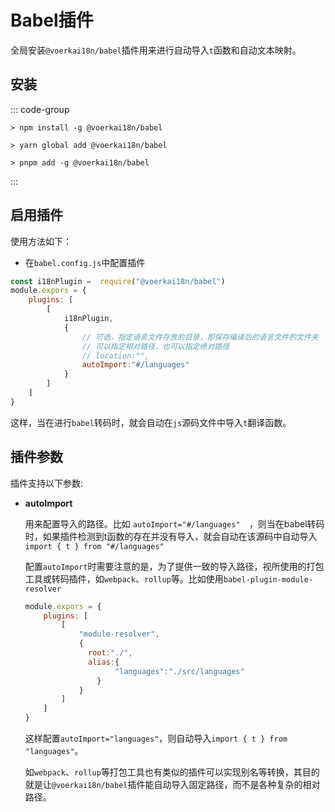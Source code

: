 # Babel插件

全局安装`@voerkai18n/babel`插件用来进行自动导入`t`函数和自动文本映射。

## 安装

::: code-group

```npm
> npm install -g @voerkai18n/babel
```

```yarn
> yarn global add @voerkai18n/babel
```

```pnpm
> pnpm add -g @voerkai18n/babel
```
:::

## 启用插件

使用方法如下：

- 在`babel.config.js`中配置插件

```javascript
const i18nPlugin =  require("@voerkai18n/babel")
module.expors = {
    plugins: [
        [
            i18nPlugin,
            {
                // 可选，指定语言文件存放的目录，即保存编译后的语言文件的文件夹
                // 可以指定相对路径，也可以指定绝对路径
                // location:"",
                autoImport:"#/languages"  
            }            
        ]
    ]
}
```

这样，当在进行`babel`转码时，就会自动在`js`源码文件中导入`t`翻译函数。

## 插件参数

插件支持以下参数:

- **autoImport**

  用来配置导入的路径。比如 `autoImport="#/languages"  `，则当在babel转码时，如果插件检测到t函数的存在并没有导入，就会自动在该源码中自动导入`import { t } from "#/languages"`

  配置`autoImport`时需要注意的是，为了提供一致的导入路径，视所使用的打包工具或转码插件，如`webpack`、`rollup`等。比如使用`babel-plugin-module-resolver`

  ```javascript
  module.expors = {
      plugins: [
          [
              "module-resolver",
              {
                root:"./",
  				alias:{
                      "languages":"./src/languages"
                  }
              }            
          ]
      ]
  }
  ```

  这样配置`autoImport="languages"`，则自动导入`import { t } from "languages"`。

  如`webpack`、`rollup`等打包工具也有类似的插件可以实现别名等转换，其目的就是让`@voerkai18n/babel`插件能自动导入固定路径，而不是各种复杂的相对路径。
  
